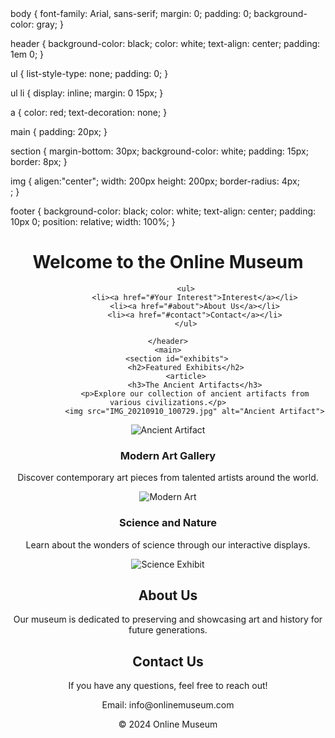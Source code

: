 <!DOCTYPE html>
<html lang="en">
<head>
    <title>Online Museum</title>
    <link rel="stylesheet" href="styles.css">
</head>
    body {
    font-family: Arial, sans-serif;
    margin: 0;
    padding: 0;
    background-color: gray;
}

header {
    background-color: black;
    color: white;
    text-align: center;
    padding: 1em 0;
}

 ul {
    list-style-type: none;
    padding: 0;
}

 ul li {
    display: inline;
    margin: 0 15px;
}

 a {
    color: red;
    text-decoration: none;
}

main {
    padding: 20px;
}

section {
    margin-bottom: 30px;
    background-color: white;
    padding: 15px;
    border: 8px;
}

img {
aligen:"center";
    width: 200px
    height: 200px;
    border-radius: 4px;
<br>;
}

footer {
    background-color: black;
    color: white;
    text-align: center;
    padding: 10px 0;
    position: relative;
    width: 100%;
}

<body>
    <header>
        <h1>Welcome to the Online Museum</h1>
        
            <ul>
                <li><a href="#Your Interest">Interest</a></li>
                <li><a href="#about">About Us</a></li>
                <li><a href="#contact">Contact</a></li>
            </ul>
        
    </header>
    <main>
        <section id="exhibits">
            <h2>Featured Exhibits</h2>
            <article>
                <h3>The Ancient Artifacts</h3>
                <p>Explore our collection of ancient artifacts from various civilizations.</p>
                <img src="IMG_20210910_100729.jpg" alt="Ancient Artifact">
  <img src="my passport.jpg" alt="Ancient Artifact">
            </article>
            <article>
                <h3>Modern Art Gallery</h3>
                <p>Discover contemporary art pieces from talented artists around the world.</p>
                <img src="modernart.jpg" alt="Modern Art">
            </article>
            <article>
                <h3>Science and Nature</h3>
                <p>Learn about the wonders of science through our interactive displays.</p>
                <img src="science.jpg" alt="Science Exhibit">
            </article>
        </section>
        <section id="about">
            <h2>About Us</h2>
            <p>Our museum is dedicated to preserving and showcasing art and history for future generations.</p>
        </section>
        <section id="contact">
            <h2>Contact Us</h2>
            <p>If you have any questions, feel free to reach out!</p>
            <p>Email: info@onlinemuseum.com</p>
        </section>
    </main>
    <footer>
        <p>&copy; 2024 Online Museum</p>
    </footer>
</body>
</html>
